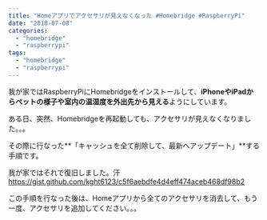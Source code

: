 ```yaml
---
title: "Homeアプリでアクセサリが見えなくなった #Homebridge #RaspberryPi"
date: "2018-07-08"
categories: 
  - "homebridge"
  - "raspberrypi"
tags: 
  - "homebridge"
  - "raspberrypi"
---
```


我が家ではRaspberryPiにHomebridgeをインストールして、**iPhoneやiPadからペットの様子や室内の温湿度を外出先から見える**ようにしています。

ある日、突然、Homebridgeを再起動しても、アクセサリが見えなくなりました。。。

その際に行なった**「キャッシュを全て削除して、最新へアップデート」**する手順です。

我が家ではそれで復旧しました。汗 https://gist.github.com/kght6123/c5f6aebdfe4d4eff474aceb468df98b2

この手順を行なった後は、Homeアプリから全てのアクセサリを消去して、もう一度、アクセサリを追加してください。。。
